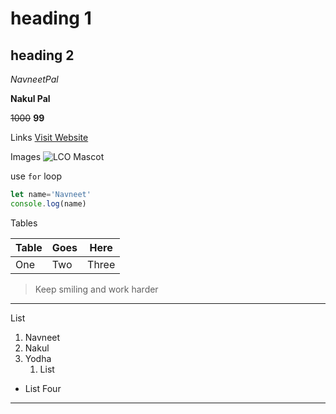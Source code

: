# heading 1
## heading 2

_NavneetPal_

**Nakul Pal**

~~1000~~ **99**

Links
[Visit Website](https://learncodeonline.in "LCO")

Images
![LCO Mascot](https://learncodeonline.in/mascot.png)


use `for` loop

```javascript
let name='Navneet'
console.log(name)
```

Tables

|Table |Goes |Here |
|--- |--- |--- |
|One|Two|Three|


>Keep smiling and work harder

___
List

1. Navneet
1. Nakul
1. Yodha
   1. List

- List Four


***